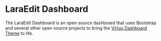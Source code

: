 # LaraEdit Dashboard

The LaraEdit Dashboard is an open source dashboard that uses Bootstrap and several other open source projects to bring the [Virtus Dashboard Theme](https://symu.co/freebies/templates-4/virtus-dashboard-psd-template/) to life.

